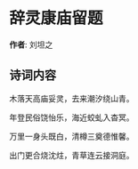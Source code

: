 # 辞灵康庙留题

**作者**: 刘坦之

## 诗词内容

木落天高庙妥灵，去来潮汐绕山青。

年登民俗饶怡乐，海近蛟虬入杳冥。

万里一身头既白，清樽三奠德惟馨。

出门更合烧沈炷，青草连云接洞庭。

